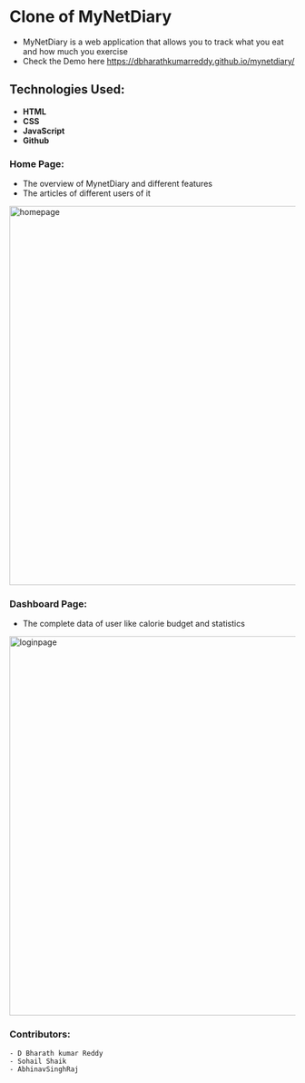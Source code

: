 # Clone of MyNetDiary
 - MyNetDiary is a web application that allows you to track what you eat and how much you exercise
 - Check the Demo here https://dbharathkumarreddy.github.io/mynetdiary/
 ## Technologies Used:
 
- **HTML**
- **CSS**
- **JavaScript**
- **Github**


### Home Page:
- The overview of MynetDiary and different features
- The articles of different users of it
<img width="669" alt="homepage" src = "https://github.com/DBharathkumarReddy/magnesium/blob/main/Screenshot%20(550).png?raw=true"/>



### Dashboard Page:
- The complete data of user like calorie budget and statistics
<img width="669" alt ="loginpage" src = "https://github.com/DBharathkumarReddy/magnesium/blob/main/Screenshot%20(551).png?raw=true"/>

### Contributors:
    - D Bharath kumar Reddy
    - Sohail Shaik
    - AbhinavSinghRaj
